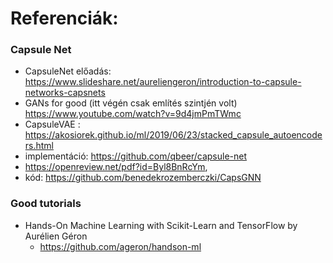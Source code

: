 # Referenciák:

### Capsule Net
- CapsuleNet előadás: https://www.slideshare.net/aureliengeron/introduction-to-capsule-networks-capsnets
- GANs for good (itt végén csak említés szintjén volt) https://www.youtube.com/watch?v=9d4jmPmTWmc
- CapsuleVAE : https://akosiorek.github.io/ml/2019/06/23/stacked_capsule_autoencoders.html
- implementáció: https://github.com/qbeer/capsule-net
- https://openreview.net/pdf?id=Byl8BnRcYm, 
- kód: https://github.com/benedekrozemberczki/CapsGNN

### Good tutorials
- Hands-On Machine Learning with Scikit-Learn and TensorFlow by Aurélien Géron
  - https://github.com/ageron/handson-ml 

